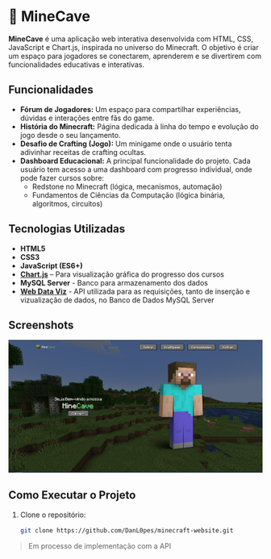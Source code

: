 # 🧱 MineCave

**MineCave** é uma aplicação web interativa desenvolvida com HTML, CSS, JavaScript e Chart.js, inspirada no universo do Minecraft. O objetivo é criar um espaço para jogadores se conectarem, aprenderem e se divertirem com funcionalidades educativas e interativas.

## Funcionalidades

- **Fórum de Jogadores:** Um espaço para compartilhar experiências, dúvidas e interações entre fãs do game.
- **História do Minecraft:** Página dedicada à linha do tempo e evolução do jogo desde o seu lançamento.
- **Desafio de Crafting (Jogo):** Um minigame onde o usuário tenta adivinhar receitas de crafting ocultas.
- **Dashboard Educacional:** A principal funcionalidade do projeto. Cada usuário tem acesso a uma dashboard com progresso individual, onde pode fazer cursos sobre:
  - Redstone no Minecraft (lógica, mecanismos, automação)
  - Fundamentos de Ciências da Computação (lógica binária, algoritmos, circuitos)

## Tecnologias Utilizadas

- **HTML5**
- **CSS3**
- **JavaScript (ES6+)**
- **[Chart.js](https://www.chartjs.org/)** – Para visualização gráfica do progresso dos cursos
- **MySQL Server** - Banco para armazenamento dos dados
- **[Web Data Viz](https://github.com/BandTec/web-data-viz)** - API utilizada para as requisições, tanto de inserção e vizualização de dados, no Banco de Dados MySQL Server

## Screenshots

![Tela Inicial](./screenshots/heroi-home.png)

## Como Executar o Projeto

1. Clone o repositório:
    ```bash
    git clone https://github.com/DanL0pes/minecraft-website.git
    ```
> Em processo de implementação com a API
